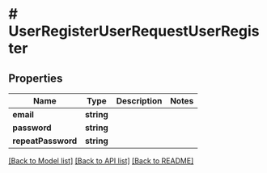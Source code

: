 # # UserRegisterUserRequestUserRegister

## Properties

Name | Type | Description | Notes
------------ | ------------- | ------------- | -------------
**email** | **string** |  |
**password** | **string** |  |
**repeatPassword** | **string** |  |

[[Back to Model list]](../../README.md#models) [[Back to API list]](../../README.md#endpoints) [[Back to README]](../../README.md)
